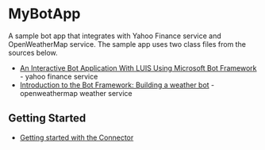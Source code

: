 # MyBotApp
A sample bot app that integrates with Yahoo Finance service and OpenWeatherMap service.
The sample app uses two class files from the sources below. 
* [An Interactive Bot Application With LUIS Using Microsoft Bot Framework](http://www.c-sharpcorner.com/article/an-interactive-bot-application-with-luis-using-microsoft-bot/) - yahoo finance service 
* [Introduction to the Bot Framework: Building a weather bot](https://github.com/mmgrt/streamcode) - openweathermap weather service


## Getting Started

* [Getting started with the Connector](https://docs.botframework.com/en-us/csharp/builder/sdkreference/gettingstarted.html) 
